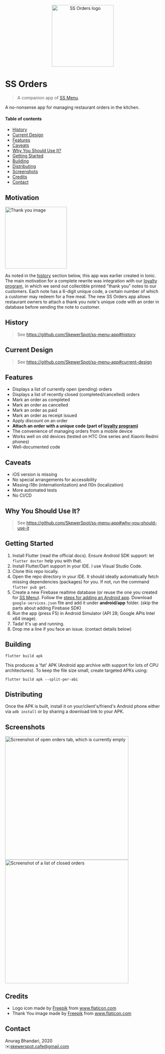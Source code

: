 <p align="center">
    <img width=200 height=200 src="https://user-images.githubusercontent.com/1288616/72237619-1c8b9b80-3601-11ea-8a60-2190accad43c.png" alt="SS Orders logo">
<p>

# SS Orders

> A companion app of [SS Menu](https://github.com/SkewerSpot/ss-menu-app).

A no-nonsense app for managing restaurant orders in the kitchen.

#### Table of contents

- [History](#history)
- [Current Design](#current-design)
- [Features](#features)
- [Caveats](#caveats)
- [Why You Should Use It?](#why-you-should-use-it)
- [Getting Started](#getting-started)
- [Building](#building)
- [Distributing](#distributing)
- [Screenshots](#screenshots)
- [Credits](#credits)
- [Contact](#contact)

## Motivation

<img width=200 height=200 src="https://user-images.githubusercontent.com/1288616/72238661-65911f00-3604-11ea-914f-fde746ead9b1.jpeg" alt="Thank you image">

As noted in the [history](#history) section below, this app was earlier created in Ionic. The main motivation for a complete rewrite was integration with our [loyalty program](https://github.com/SkewerSpot/thankyou-gen), in which we send out collectible printed "thank you" notes to our customers. Each note has a 6-digit unique code, a certain number of which a customer may redeem for a free meal. The new SS Orders app allows restaurant owners to attach a thank you note's unique code with an order in database before sending the note to customer.

## History

> See https://github.com/SkewerSpot/ss-menu-app#history

## Current Design

> See https://github.com/SkewerSpot/ss-menu-app#current-design

## Features

- Displays a list of currently open (pending) orders
- Displays a list of recently closed (completed/cancelled) orders
- Mark an order as completed
- Mark an order as cancelled
- Mark an order as paid
- Mark an order as receipt issued
- Apply discount on an order
- **Attach an order with a unique code (part of [loyalty program](https://github.com/SkewerSpot/thankyou-gen))**
- The convenience of managing orders from a mobile device
- Works well on old devices (tested on HTC One series and Xiaomi Redmi phones)
- Well-documented code

## Caveats

- iOS version is missing
- No special arrangements for accessibility
- Missing i18n (internationlization) and l10n (localization)
- More automated tests
- No CI/CD

## Why You Should Use It?

> See https://github.com/SkewerSpot/ss-menu-app#why-you-should-use-it

## Getting Started

1. Install Flutter (read the official docs). Ensure Android SDK support: let `flutter doctor` help you with that.
2. Install Flutter/Dart support in your IDE. I use Visual Studio Code.
3. Clone this repo locally.
4. Open the repo directory in your IDE. It should ideally automatically fetch missing dependencies (packages) for you. If not, run the command `flutter pub get`.
5. Create a new Firebase realtime database (or reuse the one you created for [SS Menu](https://github.com/SkewerSpot/ss-menu-app)). Follow the [steps for adding an Android app](https://firebase.google.com/docs/android/setup). Download `google-services.json` file and add it under **android/app** folder. (skip the parts about adding Firebase SDK)
6. Run the app (press F5) in Android Simulator (API 28; Google APIs Intel x64 image).
7. Tada! It's up and running.
8. Drop me a line if you face an issue. (contact details below)

## Building

```
flutter build apk
```

This produces a 'fat' APK (Android app archive with support for lots of CPU architectures). To keep the file size small, create targeted APKs using:

```
flutter build apk --split-per-abi
```

## Distributing

Once the APK is built, install it on your/client's/friend's Android phone either via `adb install` or by sharing a download link to your APK.

## Screenshots

<p>
    <img height=400 src="https://user-images.githubusercontent.com/1288616/72238840-08499d80-3605-11ea-9116-da32c0a6fe78.png" alt="Screenshot of open orders tab, which is currently empty" />
    <img height=400 src="https://user-images.githubusercontent.com/1288616/72238839-07b10700-3605-11ea-855b-b80e6ca14844.png" alt="Screenshot of a list of closed orders" />

</p>

## Credits

- Logo icon made by [Freepik](https://www.freepik.com/home) from www.flaticon.com
- Thank You image made by [Freepik](https://www.freepik.com/home) from www.flaticon.com

## Contact

Anurag Bhandari, 2020  
✉️[skewerspot.cafe@gmail.com](mailto:skewerspot.cafe@gmail.com)